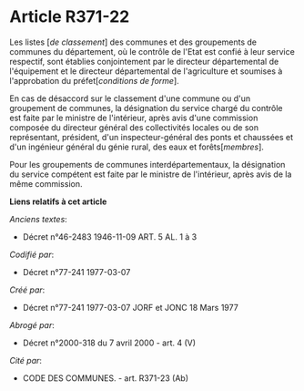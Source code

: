 # Article R371-22

Les listes [*de classement*] des communes et des groupements de communes du département, où le contrôle de l'Etat est confié
à leur service respectif, sont établies conjointement par le directeur départemental de l'équipement et le directeur
départemental de l'agriculture et soumises à l'approbation du préfet[*conditions de forme*].

En cas de désaccord sur le classement d'une commune ou d'un groupement de communes, la désignation du service chargé du
contrôle est faite par le ministre de l'intérieur, après avis d'une commission composée du directeur général des
collectivités locales ou de son représentant, président, d'un inspecteur-général des ponts et chaussées et d'un ingénieur
général du génie rural, des eaux et forêts[*membres*].

Pour les groupements de communes interdépartementaux, la désignation du service compétent est faite par le ministre de
l'intérieur, après avis de la même commission.

**Liens relatifs à cet article**

_Anciens textes_:

  - Décret n°46-2483 1946-11-09 ART. 5 AL. 1 à 3

_Codifié par_:

  - Décret n°77-241 1977-03-07

_Créé par_:

  - Décret n°77-241 1977-03-07 JORF et JONC 18 Mars 1977

_Abrogé par_:

  - Décret n°2000-318 du 7 avril 2000 - art. 4 (V)

_Cité par_:

  - CODE DES COMMUNES. - art. R371-23 (Ab)
